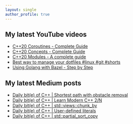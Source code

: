 ```yaml
---
layout: single
author_profile: true
---
```


## My latest YouTube videos

<ul>
<!--START_SECTION:youtube-->
<li><a href="https://www.youtube.com/watch?v=w-dmOHhBX9o">C++20 Coroutines - Complete Guide</a></li>
<li><a href="https://www.youtube.com/watch?v=1So7onMFxJM">C++20 Concepts  - Complete Guide</a></li>
<li><a href="https://www.youtube.com/watch?v=WRCwciJ5MTE">C++20 Modules - A complete guide</a></li>
<li><a href="https://www.youtube.com/watch?v=LHrB4TcU1JM">Best way to manage your dotfiles #linux #git #shorts</a></li>
<li><a href="https://www.youtube.com/watch?v=mXLrk0ipwz4">Using Golang with Bazel - Step by Step</a></li>
<!--END_SECTION:youtube-->
</ul>

## My latest Medium posts

<ul>
<!--START_SECTION:medium-->
<li><a href="https://medium.com/@simontoth/daily-bit-e-of-c-shortest-path-with-obstacle-removal-5361af4b704c?source=rss-1e1de1006a93------2">Daily bit(e) of C++ | Shortest path with obstacle removal</a></li>
<li><a href="https://itnext.io/daily-bit-e-of-c-learn-modern-c-2-n-59d5434b2895?source=rss-1e1de1006a93------2">Daily bit(e) of C++ | Learn Modern C++ 2/N</a></li>
<li><a href="https://medium.com/@simontoth/daily-bit-e-of-c-std-views-chunk-by-c829d742f7b9?source=rss-1e1de1006a93------2">Daily bit(e) of C++ | std::views::chunk_by</a></li>
<li><a href="https://medium.com/@simontoth/daily-bit-e-of-c-user-defined-literals-d066291ca315?source=rss-1e1de1006a93------2">Daily bit(e) of C++ | User-defined literals</a></li>
<li><a href="https://medium.com/@simontoth/daily-bit-e-of-c-std-partial-sort-copy-ea1cfcd17d6b?source=rss-1e1de1006a93------2">Daily bit(e) of C++ | std::partial_sort_copy</a></li>
<!--END_SECTION:medium-->
</ul>